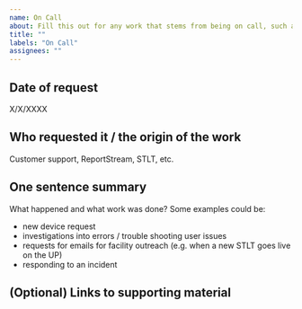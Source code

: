 ```yaml
---
name: On Call
about: Fill this out for any work that stems from being on call, such as customer support, asks from other teams, incidents, general requests for help, etc. You may fill this out retroactively.
title: ""
labels: "On Call"
assignees: ""
---
```


## Date of request
X/X/XXXX

## Who requested it / the origin of the work

Customer support, ReportStream, STLT, etc.

## One sentence summary

What happened and what work was done? Some examples could be:
- new device request
- investigations into errors / trouble shooting user issues
- requests for emails for facility outreach (e.g. when a new STLT goes live on the UP)
- responding to an incident

## (Optional) Links to supporting material

